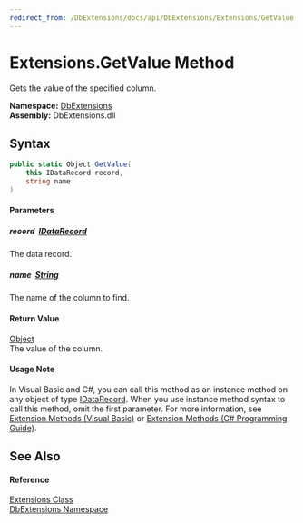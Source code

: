 ```yaml
---
redirect_from: /DbExtensions/docs/api/DbExtensions/Extensions/GetValue.html
---
```


Extensions.GetValue Method
==========================
Gets the value of the specified column.
  
**Namespace:** [DbExtensions][1]  
**Assembly:** DbExtensions.dll

Syntax
------

```csharp
public static Object GetValue(
	this IDataRecord record,
	string name
)
```

#### Parameters

##### *record*  [IDataRecord][2]
The data record.

##### *name*  [String][3]
The name of the column to find.

#### Return Value
[Object][4]  
The value of the column.
#### Usage Note
In Visual Basic and C#, you can call this method as an instance method on any object of type [IDataRecord][2]. When you use instance method syntax to call this method, omit the first parameter. For more information, see [Extension Methods (Visual Basic)][5] or [Extension Methods (C# Programming Guide)][6].

See Also
--------

#### Reference
[Extensions Class][7]  
[DbExtensions Namespace][1]  

[1]: ../README.md
[2]: https://learn.microsoft.com/dotnet/api/system.data.idatarecord
[3]: https://learn.microsoft.com/dotnet/api/system.string
[4]: https://learn.microsoft.com/dotnet/api/system.object
[5]: https://docs.microsoft.com/dotnet/visual-basic/programming-guide/language-features/procedures/extension-methods
[6]: https://docs.microsoft.com/dotnet/csharp/programming-guide/classes-and-structs/extension-methods
[7]: README.md